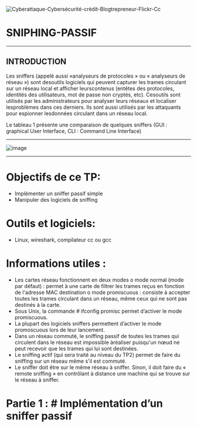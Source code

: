 
![Cyberattaque-Cybersécurité-crédit-Blogtrepreneur-Flickr-Cc](https://user-images.githubusercontent.com/96391221/146798070-e4675a75-284d-4119-94ae-1e3c3b66092b.jpg)

# SNIPHING-PASSIF
***
## INTRODUCTION

Les sniffers (appelé aussi «analyseurs de protocoles » ou « analyseurs de réseau ») sont desoutils logiciels qui peuvent capturer les trames circulant sur un réseau local et afficher leurscontenus (entêtes des protocoles, identités des utilisateurs, mot de passe non cryptés, etc). Cesoutils   sont   utilisés   par   les   administrateurs   pour   analyser   leurs   réseaux   et   localiser   lesproblèmes dans ces derniers. Ils sont aussi utilisés par les attaquants pour espionner lesdonnées circulant dans un réseau local.

Le tableau 1 présente une comparaison de quelques sniffers (GUI : graphical User Interface,
CLI : Command Line Interface)
***
![image](https://user-images.githubusercontent.com/96391221/146802720-f233c4ab-9d1b-422f-9e87-8d889f4a9f35.png)
****
# Objectifs de ce TP:
  - Implémenter un sniffer passif simple
  - Manipuler des logiciels de sniffing
# Outils et logiciels:
  - Linux, wireshark, compilateur cc ou gcc
# Informations utiles :
  - Les cartes réseau fonctionnent en deux modes
o mode normal (mode par défaut) : permet à une carte de filtrer les trames reçus
en fonction de l'adresse MAC destination o mode promiscuous : consiste à accepter toutes les trames circulant dans un
réseau, même ceux qui ne sont pas destinés à la carte.
 - Sous Unix, la commande # ifconfig promisc permet d’activer le mode promiscuous.
 - La plupart des logiciels sniffers permettent d’activer le mode promoscuous lors de
leur lancement.
 - Dans un réseau commuté, le sniffing passif de toutes les trames qui circulent dans le réseau
est impossible àréaliser puisqu'un nœud ne peut recevoir que les trames qui lui sont
destinées.
 - Le sniffing actif (qui sera traité au niveau du TP2) permet de faire du sniffing sur un
réseau même s'il est commuté.
 - Le sniffer doit être sur le même réseau à sniffer. Sinon, il doit faire du « remote sniffing »
en contrôlant à distance une machine qui se trouve sur le réseau à sniffer.
# Partie 1 : # Implémentation d’un sniffer passif




